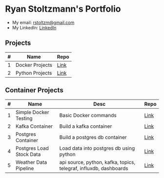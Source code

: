 # Ryan Stoltzmann's Portfolio

* My email: <rstoltzm@gmail.com>
* My LinkedIn: [LinkedIn](https://www.linkedin.com/in/ryan-stoltzmann/)

## Projects

| # | Name | Repo |
| - | ---- | ----------- |
| 1 | Docker Projects | [Link](https://github.com/rstoltzm-profile/portfolio/blob/main/projects/Docker.md) |
| 2 | Python Projects | [Link](https://github.com/rstoltzm-profile/portfolio/blob/main/projects/Python.md) |

## Container Projects

| # | Name | Desc | Repo |
| - | ---- | ----------- | ----------- |
| 1 | Simple Docker Testing | Basic Docker commands | [Link](https://github.com/rstoltzm-profile/docker-testing) |
| 2 | Kafka Container | Build a kafka container | [Link](https://github.com/rstoltzm-profile/KafkaProject) |
| 3 | Postgres Container | Build a postgres db container | [Link](https://github.com/rstoltzm-profile/postgres-basics) |
| 4 | Postgres Load Stock Data | Load data into postgres db using python |[Link](https://github.com/rstoltzm-profile/container-postgres-stockdata)
| 5 | Weather Data Pipeline | api source, python, kafka, topics, telegraf, influxdb, dashboards |[Link](https://github.com/rstoltzm-profile/weather-data-engineering)|
